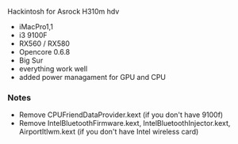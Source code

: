 Hackintosh for Asrock H310m hdv
 - iMacPro1,1
 - i3 9100F
 - RX560 / RX580
 - Opencore 0.6.8
 - Big Sur
 - everything work well
 - added power managament for GPU and CPU


### Notes

 - Remove CPUFriendDataProvider.kext (if you don't have 9100f) 
 - Remove IntelBluetoothFirmware.kext, IntelBluetoothInjector.kext, AirportItlwm.kext (if you don't have Intel wireless card)